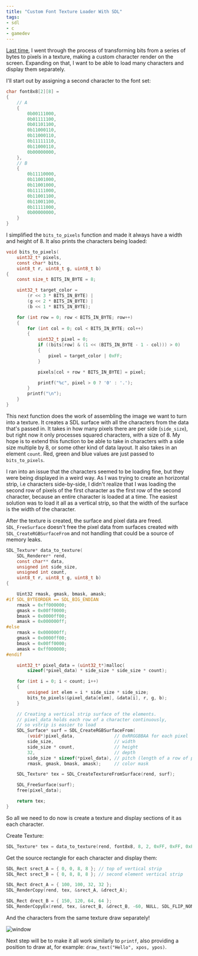 ```yaml
---
title: "Custom Font Texture Loader With SDL"
tags:
- sdl
- c
- gamedev
---
```


[Last time](/posts/2020/08/05/making-custom-fonts-with-sdl/), I went through the process of transforming bits from a series
of bytes to pixels in a texture, making a custom character render on the
screen. Expanding on that, I want to be able to load many characters and
display them separately.

I'll start out by assigning a second character to the font set:

```c
char font8x8[2][8] =
{
    // A
    {
        0b00111000,  
        0b01111100,  
        0b01101100,  
        0b11000110,  
        0b11000110,  
        0b11111110,  
        0b11000110,  
        0b00000000,  
    },
    // B
    {
	  	0b11110000,  
	  	0b11001000,  
	  	0b11001000,  
	  	0b11111000,  
	  	0b11001100,  
	  	0b11001100,  
	  	0b11111000,  
	  	0b00000000,  
    }
}
```

I simplified the `bits_to_pixels` function and made it always have a width
and height of 8. It also prints the characters being loaded:

```c
void bits_to_pixels(
    uint32_t* pixels,
    const char* bits,
    uint8_t r, uint8_t g, uint8_t b)
{
    const size_t BITS_IN_BYTE = 8;

    uint32_t target_color =
        (r << 3 * BITS_IN_BYTE) |
        (g << 2 * BITS_IN_BYTE) |
        (b << 1 * BITS_IN_BYTE);

    for (int row = 0; row < BITS_IN_BYTE; row++)
    {
        for (int col = 0; col < BITS_IN_BYTE; col++)
        {
            uint32_t pixel = 0;
            if ((bits[row] & (1 << (BITS_IN_BYTE - 1 - col))) > 0)
            {
				pixel = target_color | 0xFF;
            }

            pixels[col + row * BITS_IN_BYTE] = pixel;

			printf("%c", pixel > 0 ? '0' : '.');
        }
        printf("\n");
    }
}
```

This next function does the work of assembling the image we want to turn into
a texture. It creates a SDL surface with all the characters from the data
that's passed in. It takes in how many pixels there are per side
(`side_size`), but right now it only processes squared characters, with a
size of 8. My hope is to extend this function to be able to take in
characters with a side size multiple by 8, or some other kind of data layout.
It also takes in an element `count`. Red, green and blue values are just
passed to `bits_to_pixels`.

I ran into an issue that the characters seemed to be loading fine, but they
were being displayed in a weird way. As I was trying to create an horizontal
strip, i.e characters side-by-side, I didn't realize that I was loading the
second row of pixels of the first character as the first row of the second
character, because an entire character is loaded at a time. The easiest
solution was to load it all as a vertical strip, so that the width of the
surface is the width of the character.

After the texture is created, the surface and pixel data are freed.
`SDL_FreeSurface` doesn't free the pixel data from surfaces created with
`SDL_CreateRGBSurfaceFrom` and not handling that could be a source of memory
leaks.

```c
SDL_Texture* data_to_texture(
    SDL_Renderer* rend,
    const char** data,
    unsigned int side_size,
    unsigned int count,
    uint8_t r, uint8_t g, uint8_t b)
{

    Uint32 rmask, gmask, bmask, amask;
#if SDL_BYTEORDER == SDL_BIG_ENDIAN
    rmask = 0xff000000;
    gmask = 0x00ff0000;
    bmask = 0x0000ff00;
    amask = 0x000000ff;
#else
    rmask = 0x000000ff;
    gmask = 0x0000ff00;
    bmask = 0x00ff0000;
    amask = 0xff000000;
#endif

    uint32_t* pixel_data = (uint32_t*)malloc(
        sizeof(*pixel_data) * side_size * side_size * count);

    for (int i = 0; i < count; i++)
    {
        unsigned int elem = i * side_size * side_size;
        bits_to_pixels(&pixel_data[elem], &data[i], r, g, b);
    }

    // Creating a vertical strip surface of the elements.
    // pixel_data holds each row of a character continuously,
    // so vstrip is easier to load
    SDL_Surface* surf = SDL_CreateRGBSurfaceFrom(
        (void*)pixel_data,               // 0xRRGGBBAA for each pixel
        side_size,                       // width
        side_size * count,               // height
        32,                              // depth
        side_size * sizeof(*pixel_data), // pitch (length of a row of pixels in bytes)
        rmask, gmask, bmask, amask);     // color mask

    SDL_Texture* tex = SDL_CreateTextureFromSurface(rend, surf);

    SDL_FreeSurface(surf);
    free(pixel_data);

    return tex;
}
```

So all we need to do now is create a texture and display sections of it as
each character.

Create Texture:
```c
SDL_Texture* tex = data_to_texture(rend, font8x8, 8, 2, 0xFF, 0xFF, 0xFF);
```

Get the source rectangle for each character and display them:
```c
SDL_Rect srect_A = { 0, 0, 8, 8 }; // top of vertical strip
SDL_Rect srect_B = { 0, 8, 8, 8 }; // second element vertical strip

SDL_Rect drect_A = { 100, 100, 32, 32 };
SDL_RenderCopy(rend, tex, &srect_A, &drect_A);

SDL_Rect drect_B = { 150, 120, 64, 64 };
SDL_RenderCopyEx(rend, tex, &srect_B, &drect_B, -60, NULL, SDL_FLIP_NONE);
```

And the characters from the same texture draw separately!

![window](/assets/images/sdl-custom-font-02.jpg)

Next step will be to make it all work similarly to `printf`, also providing a
position to draw at, for example: `draw_text("Hello", xpos, ypos)`.